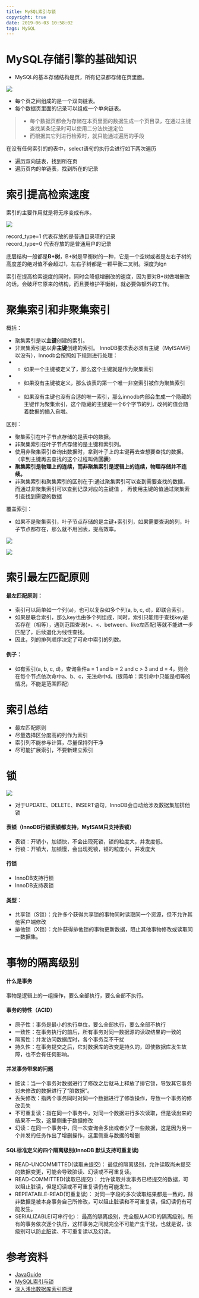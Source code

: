 ```yaml
---
title: MySQL索引与锁
copyright: true
date: 2019-06-03 10:58:02
tags: MySQL
---
```


# MySQL存储引擎的基础知识
- MySQL的基本存储结构是页，所有记录都存储在页里面。

![](https://user-gold-cdn.xitu.io/2018/7/23/164c6d7a53b78847?imageView2/0/w/1280/h/960/format/webp/ignore-error/1)

- 每个页之间组成的是一个双向链表。
- 每个数据页里面的记录可以组成一个单向链表。
> - 每个数据页都会为存储在本页里面的数据生成一个页目录，在通过主键查找某条记录时可以使用二分法快速定位
>- 而根据其它列进行检索时，就只能通过遍历的手段


在没有任何索引的的表中，select语句的执行会进行如下两次遍历
- 遍历双向链表，找到所在页
- 遍历页内的单链表，找到所在的记录

<!--more-->

# 索引提高检索速度
索引的主要作用就是将无序变成有序。

![](https://user-gold-cdn.xitu.io/2018/7/23/164c6d7a5663f62b?imageView2/0/w/1280/h/960/format/webp/ignore-error/1)

record_type=1 代表存放的是普通目录项的记录  
record_type=0 代表存放的是普通用户的记录

底层结构一般都是**B+树**，B+树是平衡树的一种，它是一个空树或者是左右子树的高度差的绝对值不会超过1，左右子树都是一颗平衡二叉树。深度为lgn

索引在提高检索速度的同时，同时会降低增删改的速度，因为要对B+树做增删改的话，会破坏它原来的结构，而且要维护平衡树，就必要做额外的工作。

# 聚集索引和非聚集索引
概括：
- 聚集索引是以**主键**创建的索引。
- 非聚集索引是以**非主键**创建的索引。
InnoDB要求表必须有主键（MyISAM可以没有），Innodb会按照如下规则进行处理：
- - 如果一个主键被定义了，那么这个主键就是作为聚集索引
- - 如果没有主键被定义，那么该表的第一个唯一非空索引被作为聚集索引
- - 如果没有主键也没有合适的唯一索引，那么innodb内部会生成一个隐藏的主键作为聚集索引，这个隐藏的主键是一个6个字节的列，改列的值会随着数据的插入自增。

区别：
- 聚集索引在叶子节点存储的是表中的数据。
- 非聚集索引在叶子节点存储的是主键和索引列。
- 使用非聚集索引查询出数据时，拿到叶子上的主键再去查想要查找的数据。（拿到主键再去查找的这个过程叫做**回表**）
- **聚集索引是物理上的连续，而非聚集索引是逻辑上的连续，物理存储并不连续。**
- 非聚集索引和聚集索引的区别在于:通过聚集索引可以查到需要查找的数据， 而通过非聚集索引可以查到记录对应的主键值 ， 再使用主键的值通过聚集索引查找到需要的数据

覆盖索引：
- 如果不是聚集索引，叶子节点存储的是主键+索引列，如果需要查询的列，叶子节点都存在，那么就不用回表，提高效率。

![](https://pic1.zhimg.com/80/v2-ef9b5d5d6407d80b937ca19d6be9dadc_hd.jpg)

![](https://img-blog.csdn.net/20170730213729731)

# 索引最左匹配原则
#### 最左匹配原则：

- 索引可以简单如一个列(a)，也可以复杂如多个列(a, b, c, d)，即联合索引。
- 如果是联合索引，那么key也由多个列组成，同时，索引只能用于查找key是否存在（相等），遇到范围查询(>、<、between、like左匹配)等就不能进一步匹配了，后续退化为线性查找。
- 因此，列的排列顺序决定了可命中索引的列数。

#### 例子：

- 如有索引(a, b, c, d)，查询条件a = 1 and b = 2 and c > 3 and d = 4，则会在每个节点依次命中a、b、c，无法命中d。(很简单：索引命中只能是相等的情况，不能是范围匹配)


# 索引总结
- 最左匹配原则
- 尽量选择区分度高的列作为索引
- 索引列不能参与计算，尽量保持列干净
- 尽可能扩展索引，不要新建立索引


# 锁

![](https://user-gold-cdn.xitu.io/2018/7/23/164c6d7ae44d8ac6?imageView2/0/w/1280/h/960/format/webp/ignore-error/1)

- 对于UPDATE、DELETE、INSERT语句，InnoDB会自动给涉及数据集加排他锁

#### 表锁（InnoDB行锁表锁都支持，MyISAM只支持表锁）
- 表锁：开销小，加锁快，不会出现死锁，锁的粒度大，并发度低。
- 行锁：开销大，加锁慢，会出现死锁，锁的粒度小，并发度大

#### 行锁
- InnoDB支持行锁
- InnoDB支持表锁

#### 类型：
- 共享锁（S锁）：允许多个获得共享锁的事物同时读取同一个资源，但不允许其他客户端修改
- 排他锁（X锁）：允许获得排他锁的事物更新数据，阻止其他事物修改或读取同一数据集。

# 事物的隔离级别
#### 什么是事务
事物是逻辑上的一组操作，要么全部执行，要么全部不执行。

#### 事务的特性（ACID）
- 原子性：事务是最小的执行单位，要么全部执行，要么全部不执行
- 一致性：在事务执行的前后，所有事务对同一数据源的读取结果的一致的
- 隔离性：并发访问数据库时，各个事务互不干扰
- 持久性：在事务提交之后，它对数据库的改变是持久的，即使数据库发生故障，也不会有任何影响。

#### 并发事务带来的问题
- 脏读：当一个事务对数据进行了修改之后就马上释放了排它锁，导致其它事务对未修改的数据进行了“脏数据”。
- 丢失修改：指两个事务同时对同一个数据进行了修改操作，导致一个事务的修改丢失
- 不可重复读：指在同一个事务中，对同一个数据进行多次读取，但是读出来的结果不一致，这里侧重于数据修改
- 幻读：在同一个事务中，同一次查询会多出或者少了一些数据，这是因为另一个并发的任务作出了增删操作，这里侧重与数据的增删

#### SQL标准定义的四个隔离级别(InnoDB 默认支持可重复读)
- READ-UNCOMMITTED(读取未提交)： 最低的隔离级别，允许读取尚未提交的数据变更，可能会导致脏读、幻读或不可重复读。
- READ-COMMITTED(读取已提交)： 允许读取并发事务已经提交的数据，可以阻止脏读，但是幻读或不可重复读仍有可能发生。
- REPEATABLE-READ(可重复读)： 对同一字段的多次读取结果都是一致的，除非数据是被本身事务自己所修改，可以阻止脏读和不可重复读，但幻读仍有可能发生。
- SERIALIZABLE(可串行化)： 最高的隔离级别，完全服从ACID的隔离级别。所有的事务依次逐个执行，这样事务之间就完全不可能产生干扰，也就是说，该级别可以防止脏读、不可重复读以及幻读。


# 参考资料
- [JavaGuide](https://github.com/Snailclimb/JavaGuide/tree/master/docs/database)  
- [MySQL索引与锁](https://juejin.im/post/5b55b842f265da0f9e589e79)  
- [深入浅出数据库索引原理](https://zhuanlan.zhihu.com/p/23624390)  
